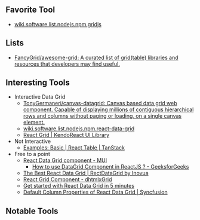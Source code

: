 ## Favorite Tool

* [wiki.software.list.nodejs.npm.gridjs](gridjs.md)


## Lists

* [FancyGrid/awesome-grid: A curated list of grid(table) libraries and resources that developers may find useful.](https://github.com/FancyGrid/awesome-grid)

## Interesting Tools

* Interactive Data Grid
    * [TonyGermaneri/canvas-datagrid: Canvas based data grid web component. Capable of displaying millions of contiguous hierarchical rows and columns without paging or loading, on a single canvas element.](https://github.com/TonyGermaneri/canvas-datagrid)
    * [wiki.software.list.nodejs.npm.react-data-grid](React%20Data%20Grid)
    * [React Grid | KendoReact UI Library](https://www.telerik.com/kendo-react-ui/grid/)
* Not Interactive
  * [Examples: Basic | React Table | TanStack](https://react-table.tanstack.com/docs/examples/basic)
* Free to a point
  * [React Data Grid component - MUI](https://mui.com/components/data-grid/)
    * [How to use DataGrid Component in ReactJS ? - GeeksforGeeks](https://www.geeksforgeeks.org/how-to-use-datagrid-component-in-reactjs/)
  * [The Best React Data Grid | RectDataGrid by Inovua](https://reactdatagrid.io/)
  * [React Grid Component - dhtmlxGrid](https://dhtmlx.com/docs/products/dhtmlxGrid-for-React/)
  * [Get started with React Data Grid in 5 minutes](https://blog.ag-grid.com/react-get-started-with-react-grid-in-5-minutes/)
  * [Default Column Properties of React Data Grid | Syncfusion](https://www.syncfusion.com/react-ui-components/react-data-grid/column)
## Notable Tools
